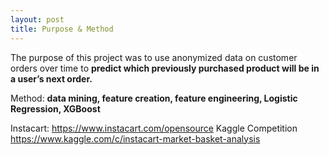 ```yaml
---
layout: post
title: Purpose & Method
---
```

The purpose of this project was to use anonymized data on customer orders over time to **predict which previously purchased product will be in a user’s next order.**


Method: 
**data mining, feature creation, feature engineering, Logistic Regression, XGBoost**



Instacart:
https://www.instacart.com/opensource
Kaggle Competition
https://www.kaggle.com/c/instacart-market-basket-analysis
